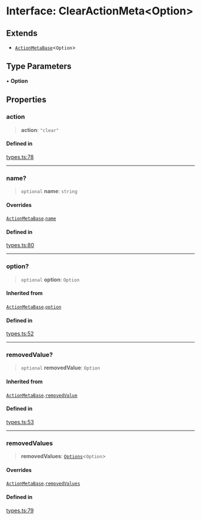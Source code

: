 # Interface: ClearActionMeta\<Option\>

## Extends

- [`ActionMetaBase`](ActionMetaBase.md)\<`Option`\>

## Type Parameters

• **Option**

## Properties

### action

> **action**: `"clear"`

#### Defined in

[types.ts:78](https://github.com/cluk3/react-select/blob/ed039925bb007c645df3b023879a7c98ae8eeccd/packages/react-select/src/types.ts#L78)

***

### name?

> `optional` **name**: `string`

#### Overrides

[`ActionMetaBase`](ActionMetaBase.md).[`name`](ActionMetaBase.md#name)

#### Defined in

[types.ts:80](https://github.com/cluk3/react-select/blob/ed039925bb007c645df3b023879a7c98ae8eeccd/packages/react-select/src/types.ts#L80)

***

### option?

> `optional` **option**: `Option`

#### Inherited from

[`ActionMetaBase`](ActionMetaBase.md).[`option`](ActionMetaBase.md#option)

#### Defined in

[types.ts:52](https://github.com/cluk3/react-select/blob/ed039925bb007c645df3b023879a7c98ae8eeccd/packages/react-select/src/types.ts#L52)

***

### removedValue?

> `optional` **removedValue**: `Option`

#### Inherited from

[`ActionMetaBase`](ActionMetaBase.md).[`removedValue`](ActionMetaBase.md#removedvalue)

#### Defined in

[types.ts:53](https://github.com/cluk3/react-select/blob/ed039925bb007c645df3b023879a7c98ae8eeccd/packages/react-select/src/types.ts#L53)

***

### removedValues

> **removedValues**: [`Options`](../type-aliases/Options.md)\<`Option`\>

#### Overrides

[`ActionMetaBase`](ActionMetaBase.md).[`removedValues`](ActionMetaBase.md#removedvalues)

#### Defined in

[types.ts:79](https://github.com/cluk3/react-select/blob/ed039925bb007c645df3b023879a7c98ae8eeccd/packages/react-select/src/types.ts#L79)
